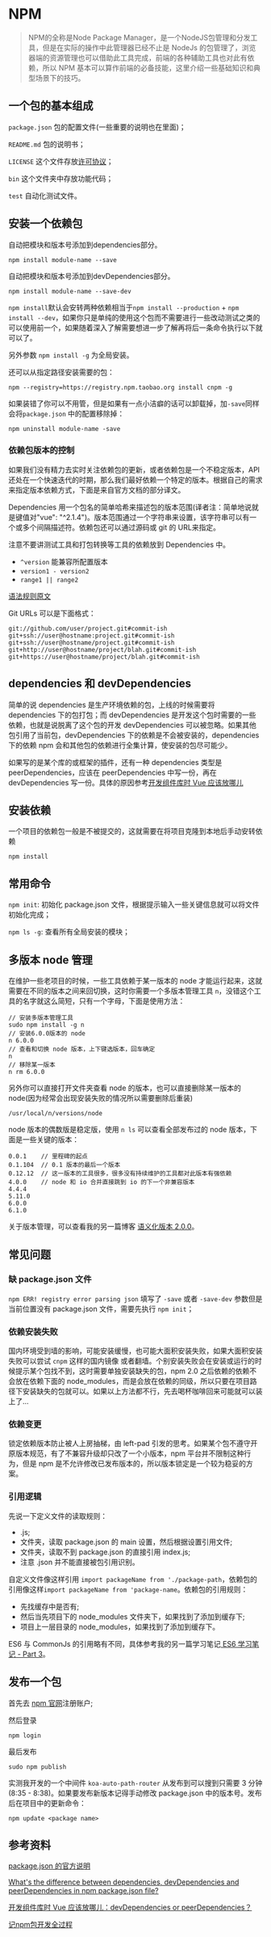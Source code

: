 # NPM

> NPM的全称是Node Package Manager，是一个NodeJS包管理和分发工具，但是在实际的操作中此管理器已经不止是 NodeJs 的包管理了，浏览器端的资源管理也可以借助此工具完成，前端的各种辅助工具也对此有依赖，所以 NPM 基本可以算作前端的必备技能，这里介绍一些基础知识和典型场景下的技巧。

## 一个包的基本组成

`package.json` 包的配置文件(一些重要的说明也在里面)；

`README.md` 包的说明书；

`LICENSE` 这个文件存放[许可协议](/index.html#!/articles/license)；

`bin` 这个文件夹中存放功能代码；

`test` 自动化测试文件。

## 安装一个依赖包

自动把模块和版本号添加到dependencies部分。
 
	npm install module-name --save 

自动把模块和版本号添加到devDependencies部分。

	npm install module-name --save-dev

`npm install`默认会安转两种依赖相当于`npm install --production` + `npm install --dev`，如果你只是单纯的使用这个包而不需要进行一些改动测试之类的可以使用前一个，如果随着深入了解需要想进一步了解再将后一条命令执行以下就可以了。

另外参数 `npm install -g` 为全局安装。

还可以从指定路径安装需要的包：

	npm --registry=https://registry.npm.taobao.org install cnpm -g

如果装错了你可以不用管，但是如果有一点小洁癖的话可以卸载掉，加`-save`同样会将`package.json` 中的配置移除掉：

	npm uninstall module-name -save

### 依赖包版本的控制

如果我们没有精力去实时关注依赖包的更新，或者依赖包是一个不稳定版本，API 还处在一个快速迭代的时期，那么我们最好依赖一个特定的版本。根据自己的需求来指定版本依赖方式，下面是来自官方文档的部分译文。

Dependencies 用一个包名的简单哈希来描述包的版本范围(译者注：简单地说就是键值对"vue": "^2.1.4")。版本范围通过一个字符串来设置，该字符串可以有一个或多个间隔描述符。依赖包还可以通过源码或 git 的 URL来指定。 

注意不要讲测试工具和打包转换等工具的依赖放到 Dependencies 中。

- `^version` 能兼容所配置版本
- `version1 - version2`
- `range1 || range2`

[语法规则原文](https://github.com/npm/npm/blob/2e3776bf5676bc24fec6239a3420f377fe98acde/doc/files/package.json.md#dependencies)

Git URLs 可以是下面格式：

    git://github.com/user/project.git#commit-ish
    git+ssh://user@hostname:project.git#commit-ish
    git+ssh://user@hostname/project.git#commit-ish
    git+http://user@hostname/project/blah.git#commit-ish
    git+https://user@hostname/project/blah.git#commit-ish

## dependencies 和 devDependencies

简单的说 dependencies 是生产环境依赖的包，上线的时候需要将 dependencies 下的包打包；而 devDependencies 是开发这个包时需要的一些依赖，也就是说脱离了这个包的开发 devDependencies 可以被忽略。如果其他包引用了当前包，devDependencies 下的依赖是不会被安装的，dependencies 下的依赖 npm 会和其他包的依赖进行全集计算，使安装的包尽可能少。

如果写的是某个库的或框架的插件，还有一种 dependencies 类型是 peerDependencies，应该在 peerDependencies 中写一份，再在 devDependencies 写一份。具体的原因参考[开发组件库时 Vue 应该放哪儿](https://cnodejs.org/topic/5819624a1a9a7d9909531395)

## 安装依赖

一个项目的依赖包一般是不被提交的，这就需要在将项目克隆到本地后手动安转依赖

	npm install

## 常用命令

`npm init`: 初始化 package.json 文件，根据提示输入一些关键信息就可以将文件初始化完成；

`npm ls -g`: 查看所有全局安装的模块；

## 多版本 node 管理

在维护一些老项目的时候，一些工具依赖于某一版本的 node 才能运行起来，这就需要在不同的版本之间来回切换，这时你需要一个多版本管理工具 `n`，没错这个工具的名字就这么简短，只有一个字母，下面是使用方法：

	// 安装多版本管理工具
	sudo npm install -g n
	// 安装6.0.0版本的 node
	n 6.0.0
	// 查看和切换 node 版本，上下键选版本，回车确定
	n
	// 移除某一版本
	n rm 6.0.0

另外你可以直接打开文件夹查看 node 的版本，也可以直接删除某一版本的 node(因为经常会出现安装失败的情况所以需要删除后重装)
	
	/usr/local/n/versions/node

node 版本的偶数版是稳定版，使用 `n ls` 可以查看全部发布过的 node 版本，下面是一些关键的版本：

	0.0.1    // 里程碑的起点
    0.1.104  // 0.1 版本的最后一个版本
    0.12.12  // 这一版本的工具很多，很多没有持续维护的工具都对此版本有强依赖
    4.0.0    // node 和 io 合并直接跳到 io 的下一个非兼容版本
    4.4.4
    5.11.0
    6.0.0
    6.1.0

关于版本管理，可以查看我的另一篇博客 [语义化版本 2.0.0](/index.html#!/articles/semantic-versioning)。

## 常见问题

### 缺 package.json 文件

`npm ERR! registry error parsing json` 填写了 `-save` 或者 `-save-dev` 参数但是当前位置没有 package.json 文件，需要先执行 `npm init`；

### 依赖安装失败

国内环境受到墙的影响，可能安装缓慢，也可能大面积安装失败，如果大面积安装失败可以尝试 `cnpm` 这样的国内镜像 或者翻墙。个别安装失败会在安装或运行的时候提示某个包找不到，这时需要单独安装缺失的包，npm 2.0 之后依赖的依赖不会放在依赖下面的 node_modules，而是会放在依赖的同级，所以只要在项目路径下安装缺失的包就可以。如果以上方法都不行，先去喝杯咖啡回来可能就可以装上了...

### 依赖变更

锁定依赖版本防止被人上房抽梯，由 left-pad 引发的思考。如果某个包不遵守开原版本规范，有了不兼容升级却只改了一个小版本，npm 平台并不限制这种行为，但是 npm 是不允许修改已发布版本的，所以版本锁定是一个较为稳妥的方案。

### 引用逻辑

先说一下定义文件的读取规则：

- .js;
- 文件夹，读取 package.json 的 main 设置，然后根据设置引用文件;
- 文件夹，读取不到 package.json 的直接引用 index.js;
- 注意 .json 并不能直接被包引用识别。

自定义文件像这样引用 `import packageName from './package-path`，依赖包的引用像这样`import packageName from 'package-name`。依赖包的引用规则：

- 先找缓存中是否有;
- 然后当先项目下的 node_modules 文件夹下，如果找到了添加到缓存下;
- 项目上一层目录的 node_modules，如果找到了添加到缓存下。

ES6 与 CommonJs 的引用略有不同，具体参考我的另一篇学习笔记[ ES6 学习笔记 - Part 3](/index.html#!/articles/es6-3)。

## 发布一个包

首先去 [npm 官网](https://www.npmjs.com/)注册账户;
    
然后登录

    npm login

最后发布

    sudo npm publish

实测我开发的一个中间件 `koa-auto-path-router` 从发布到可以搜到只需要 3 分钟(8:35 - 8:38)。如果要发布新版本记得手动修改 package.json 中的版本号。发布后在项目中的更新命令：

    npm update <package name>
     
## 参考资料

[package.json 的官方说明](https://github.com/npm/npm/blob/2e3776bf5676bc24fec6239a3420f377fe98acde/doc/files/package.json.md)

[What's the difference between dependencies, devDependencies and peerDependencies in npm package.json file?](http://stackoverflow.com/questions/18875674/whats-the-difference-between-dependencies-devdependencies-and-peerdependencies)

[开发组件库时 Vue 应该放哪儿：devDependencies or peerDependencies？](https://cnodejs.org/topic/5819624a1a9a7d9909531395)
	
[记npm包开发全过程](http://www.w2bc.com/Article/86039)	

